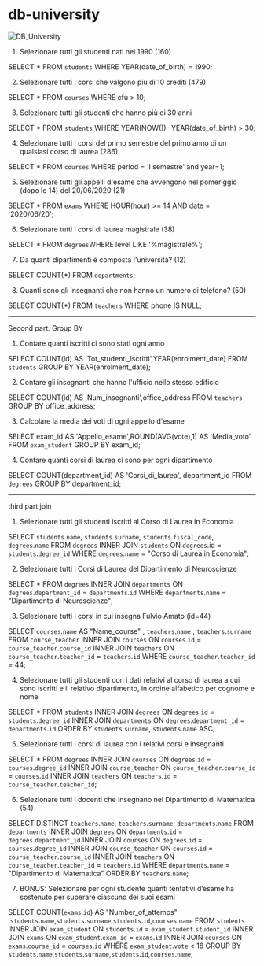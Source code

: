 # db-university

![DB_University](https://user-images.githubusercontent.com/95136261/171869220-13446d84-2007-4292-98bb-a656c24a6b9b.jpg)

1. Selezionare tutti gli studenti nati nel 1990 (160)

  SELECT * FROM `students` WHERE YEAR(date_of_birth) = 1990;

2. Selezionare tutti i corsi che valgono più di 10 crediti (479)

  SELECT * FROM `courses` WHERE cfu > 10;

3. Selezionare tutti gli studenti che hanno più di 30 anni 

  SELECT * FROM `students` WHERE YEAR(NOW())- YEAR(date_of_birth) > 30;

4. Selezionare tutti i corsi del primo semestre del primo anno di un qualsiasi corso di
laurea (286)

  SELECT * FROM `courses` WHERE period = 'I semestre' and year=1;

5. Selezionare tutti gli appelli d'esame che avvengono nel pomeriggio (dopo le 14) del
20/06/2020 (21)

  SELECT * FROM `exams` WHERE HOUR(hour) >= 14 AND date = '2020/06/20';

6. Selezionare tutti i corsi di laurea magistrale (38)

  SELECT * FROM `degrees`WHERE level LIKE '%magistrale%';

7. Da quanti dipartimenti è composta l'università? (12)

  SELECT COUNT(*) FROM `departments`;

8. Quanti sono gli insegnanti che non hanno un numero di telefono? (50)

  SELECT COUNT(*) FROM `teachers` WHERE phone IS NULL;

-----------------------------------------------------------------------------------------------
Second part.
Group BY

1. Contare quanti iscritti ci sono stati ogni anno

  SELECT COUNT(id) AS 'Tot_studenti_iscritti',YEAR(enrolment_date) FROM `students` GROUP BY YEAR(enrolment_date);
 
2. Contare gli insegnanti che hanno l'ufficio nello stesso edificio

  SELECT COUNT(id) AS 'Num_insegnanti',office_address FROM `teachers` GROUP BY office_address;

3. Calcolare la media dei voti di ogni appello d'esame

  SELECT exam_id AS 'Appello_esame',ROUND(AVG(vote),1) AS 'Media_voto' FROM `exam_student` GROUP BY exam_id;

4. Contare quanti corsi di laurea ci sono per ogni dipartimento

  SELECT COUNT(department_id) AS 'Corsi_di_laurea', department_id FROM `degrees` GROUP BY department_id;

-----------------------------------------------------------------------------------------------------------------------
third part
join

1. Selezionare tutti gli studenti iscritti al Corso di Laurea in Economia

  SELECT `students`.`name`, `students`.`surname`, `students`.`fiscal_code`, `degrees`.`name` FROM `degrees` INNER JOIN `students` ON `degrees`.id = `students`.`degree_id` WHERE `degrees`.`name` = "Corso di Laurea in Economia";

2. Selezionare tutti i Corsi di Laurea del Dipartimento di Neuroscienze

  SELECT * FROM `degrees` INNER JOIN `departments` ON `degrees`.`department_id` = `departments`.`id` WHERE `departments`.`name` = "Dipartimento di Neuroscienze";

3. Selezionare tutti i corsi in cui insegna Fulvio Amato (id=44)

  SELECT `courses`.`name` AS "Name_course" , `teachers`.`name` , `teachers`.`surname` FROM `course_teacher` INNER JOIN `courses` ON `courses`.`id` = `course_teacher`.`course_id` INNER JOIN `teachers` ON `course_teacher`.`teacher_id` = `teachers`.`id` WHERE `course_teacher`.`teacher_id` = 44;

4. Selezionare tutti gli studenti con i dati relativi al corso di laurea a cui sono iscritti e il
relativo dipartimento, in ordine alfabetico per cognome e nome

  SELECT * FROM `students` INNER JOIN `degrees` ON `degrees`.`id` = `students`.`degree_id` INNER JOIN `departments` ON `degrees`.`department_id` = `departments`.`id` ORDER BY `students`.`surname`, `students`.`name` ASC;

5. Selezionare tutti i corsi di laurea con i relativi corsi e insegnanti

  SELECT * FROM `degrees` INNER JOIN `courses` ON `degrees`.`id` = `courses`.`degree_id` INNER JOIN `course_teacher` ON `course_teacher`.`course_id` = `courses`.`id` INNER JOIN `teachers` ON `teachers`.`id` = `course_teacher`.`teacher_id`;

6. Selezionare tutti i docenti che insegnano nel Dipartimento di Matematica (54)

  SELECT DISTINCT `teachers`.`name`, `teachers`.`surname`, `departments`.`name` FROM `departments` INNER JOIN `degrees` ON `departments`.`id` = `degrees`.`department_id` INNER JOIN `courses` ON `degrees`.`id` = `courses`.`degree_id` INNER JOIN `course_teacher` ON `courses`.`id` = `course_teacher`.`course_id` INNER JOIN `teachers` ON `course_teacher`.`teacher_id` = `teachers`.`id` WHERE `departments`.`name` = "Dipartimento di Matematica" ORDER BY `teachers`.`name`;

7. BONUS: Selezionare per ogni studente quanti tentativi d’esame ha sostenuto per
superare ciascuno dei suoi esami

SELECT COUNT(`exams`.`id`) AS "Number_of_attemps" ,`students`.`name`,`students`.`surname`,`students`.`id`,`courses`.`name`
FROM `students`
INNER JOIN `exam_student`
ON `students`.`id` = `exam_student`.`student_id`
INNER JOIN `exams`
ON `exam_student`.`exam_id` = `exams`.`id`
INNER JOIN `courses`
ON `exams`.`course_id` = `courses`.`id`
WHERE `exam_student`.`vote` < 18
GROUP BY `students`.`name`,`students`.`surname`,`students`.`id`,`courses`.`name`;
